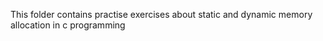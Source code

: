 This folder contains practise exercises about static and dynamic memory allocation in c programming
